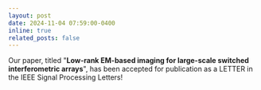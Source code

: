 ```yaml
---
layout: post
date: 2024-11-04 07:59:00-0400
inline: true
related_posts: false
---
```


Our paper, titled "**Low-rank EM-based imaging for large-scale switched interferometric arrays**", has been accepted for publication as a LETTER in the IEEE Signal Processing Letters!